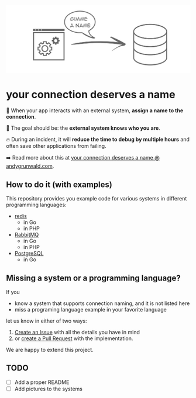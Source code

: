 ![Logo](images/assign-a-name-to-your-connection.png)

# your connection deserves a name

👀 When your app interacts with an external system, **assign a name to the connection**.

🎯 The goal should be: the **external system knows who you are**.

🔥 During an incident, it will **reduce the time to debug by multiple hours** and often save other applications from failing.

➡️ Read more about this at [your connection deserves a name @ andygrunwald.com](https://andygrunwald.com/blog/your-connection-deserves-a-name/ "Article your connection deserves a name at Andy Grunwalds blog").

## How to do it (with examples)

This repository provides you example code for various systems in different programming languages:

- [redis](./redis/)
    - in Go
    - in PHP
- [RabbitMQ](./rabbitmq/)
    - in Go
    - in PHP
- [PostgreSQL](./postgresql/)
    - in Go

## Missing a system or a programming language?

If you

* know a system that supports connection naming, and it is not listed here
* miss a programing language example in your favorite language

let us know in either of two ways:

1. [Create an Issue](https://github.com/andygrunwald/your-connection-deserves-a-name/issues/new) with all the details you have in mind
2. or [create a Pull Request](https://docs.github.com/en/desktop/contributing-and-collaborating-using-github-desktop/working-with-your-remote-repository-on-github-or-github-enterprise/creating-an-issue-or-pull-request#creating-a-pull-request) with the implementation.

We are happy to extend this project.

## TODO

- [ ] Add a proper README
- [ ] Add pictures to the systems